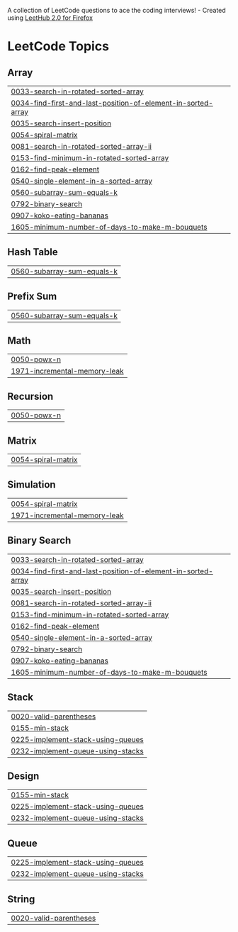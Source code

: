 A collection of LeetCode questions to ace the coding interviews! - Created using [LeetHub 2.0 for Firefox](https://github.com/maitreya2954/LeetHub-2.0-Firefox)
<!---LeetCode Topics Start-->
# LeetCode Topics
## Array
|  |
| ------- |
| [0033-search-in-rotated-sorted-array](https://github.com/tusharsolan/DSA-with-Python/tree/master/0033-search-in-rotated-sorted-array) |
| [0034-find-first-and-last-position-of-element-in-sorted-array](https://github.com/tusharsolan/DSA-with-Python/tree/master/0034-find-first-and-last-position-of-element-in-sorted-array) |
| [0035-search-insert-position](https://github.com/tusharsolan/DSA-with-Python/tree/master/0035-search-insert-position) |
| [0054-spiral-matrix](https://github.com/tusharsolan/DSA-with-Python/tree/master/0054-spiral-matrix) |
| [0081-search-in-rotated-sorted-array-ii](https://github.com/tusharsolan/DSA-with-Python/tree/master/0081-search-in-rotated-sorted-array-ii) |
| [0153-find-minimum-in-rotated-sorted-array](https://github.com/tusharsolan/DSA-with-Python/tree/master/0153-find-minimum-in-rotated-sorted-array) |
| [0162-find-peak-element](https://github.com/tusharsolan/DSA-with-Python/tree/master/0162-find-peak-element) |
| [0540-single-element-in-a-sorted-array](https://github.com/tusharsolan/DSA-with-Python/tree/master/0540-single-element-in-a-sorted-array) |
| [0560-subarray-sum-equals-k](https://github.com/tusharsolan/DSA-with-Python/tree/master/0560-subarray-sum-equals-k) |
| [0792-binary-search](https://github.com/tusharsolan/DSA-with-Python/tree/master/0792-binary-search) |
| [0907-koko-eating-bananas](https://github.com/tusharsolan/DSA-with-Python/tree/master/0907-koko-eating-bananas) |
| [1605-minimum-number-of-days-to-make-m-bouquets](https://github.com/tusharsolan/DSA-with-Python/tree/master/1605-minimum-number-of-days-to-make-m-bouquets) |
## Hash Table
|  |
| ------- |
| [0560-subarray-sum-equals-k](https://github.com/tusharsolan/DSA-with-Python/tree/master/0560-subarray-sum-equals-k) |
## Prefix Sum
|  |
| ------- |
| [0560-subarray-sum-equals-k](https://github.com/tusharsolan/DSA-with-Python/tree/master/0560-subarray-sum-equals-k) |
## Math
|  |
| ------- |
| [0050-powx-n](https://github.com/tusharsolan/DSA-with-Python/tree/master/0050-powx-n) |
| [1971-incremental-memory-leak](https://github.com/tusharsolan/DSA-with-Python/tree/master/1971-incremental-memory-leak) |
## Recursion
|  |
| ------- |
| [0050-powx-n](https://github.com/tusharsolan/DSA-with-Python/tree/master/0050-powx-n) |
## Matrix
|  |
| ------- |
| [0054-spiral-matrix](https://github.com/tusharsolan/DSA-with-Python/tree/master/0054-spiral-matrix) |
## Simulation
|  |
| ------- |
| [0054-spiral-matrix](https://github.com/tusharsolan/DSA-with-Python/tree/master/0054-spiral-matrix) |
| [1971-incremental-memory-leak](https://github.com/tusharsolan/DSA-with-Python/tree/master/1971-incremental-memory-leak) |
## Binary Search
|  |
| ------- |
| [0033-search-in-rotated-sorted-array](https://github.com/tusharsolan/DSA-with-Python/tree/master/0033-search-in-rotated-sorted-array) |
| [0034-find-first-and-last-position-of-element-in-sorted-array](https://github.com/tusharsolan/DSA-with-Python/tree/master/0034-find-first-and-last-position-of-element-in-sorted-array) |
| [0035-search-insert-position](https://github.com/tusharsolan/DSA-with-Python/tree/master/0035-search-insert-position) |
| [0081-search-in-rotated-sorted-array-ii](https://github.com/tusharsolan/DSA-with-Python/tree/master/0081-search-in-rotated-sorted-array-ii) |
| [0153-find-minimum-in-rotated-sorted-array](https://github.com/tusharsolan/DSA-with-Python/tree/master/0153-find-minimum-in-rotated-sorted-array) |
| [0162-find-peak-element](https://github.com/tusharsolan/DSA-with-Python/tree/master/0162-find-peak-element) |
| [0540-single-element-in-a-sorted-array](https://github.com/tusharsolan/DSA-with-Python/tree/master/0540-single-element-in-a-sorted-array) |
| [0792-binary-search](https://github.com/tusharsolan/DSA-with-Python/tree/master/0792-binary-search) |
| [0907-koko-eating-bananas](https://github.com/tusharsolan/DSA-with-Python/tree/master/0907-koko-eating-bananas) |
| [1605-minimum-number-of-days-to-make-m-bouquets](https://github.com/tusharsolan/DSA-with-Python/tree/master/1605-minimum-number-of-days-to-make-m-bouquets) |
## Stack
|  |
| ------- |
| [0020-valid-parentheses](https://github.com/tusharsolan/DSA-with-Python/tree/master/0020-valid-parentheses) |
| [0155-min-stack](https://github.com/tusharsolan/DSA-with-Python/tree/master/0155-min-stack) |
| [0225-implement-stack-using-queues](https://github.com/tusharsolan/DSA-with-Python/tree/master/0225-implement-stack-using-queues) |
| [0232-implement-queue-using-stacks](https://github.com/tusharsolan/DSA-with-Python/tree/master/0232-implement-queue-using-stacks) |
## Design
|  |
| ------- |
| [0155-min-stack](https://github.com/tusharsolan/DSA-with-Python/tree/master/0155-min-stack) |
| [0225-implement-stack-using-queues](https://github.com/tusharsolan/DSA-with-Python/tree/master/0225-implement-stack-using-queues) |
| [0232-implement-queue-using-stacks](https://github.com/tusharsolan/DSA-with-Python/tree/master/0232-implement-queue-using-stacks) |
## Queue
|  |
| ------- |
| [0225-implement-stack-using-queues](https://github.com/tusharsolan/DSA-with-Python/tree/master/0225-implement-stack-using-queues) |
| [0232-implement-queue-using-stacks](https://github.com/tusharsolan/DSA-with-Python/tree/master/0232-implement-queue-using-stacks) |
## String
|  |
| ------- |
| [0020-valid-parentheses](https://github.com/tusharsolan/DSA-with-Python/tree/master/0020-valid-parentheses) |
<!---LeetCode Topics End-->